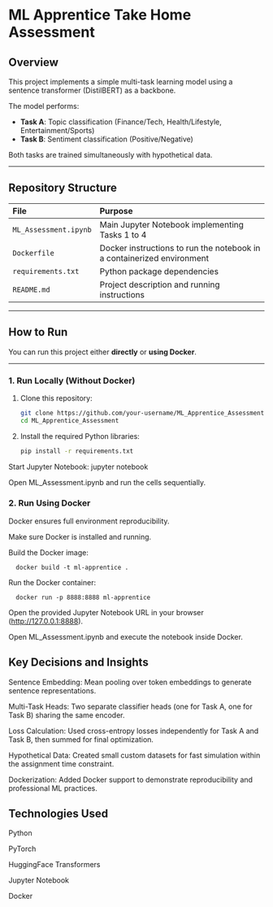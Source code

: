 # ML Apprentice Take Home Assessment

## Overview

This project implements a simple multi-task learning model using a sentence transformer (DistilBERT) as a backbone.

The model performs:
- **Task A**: Topic classification (Finance/Tech, Health/Lifestyle, Entertainment/Sports)
- **Task B**: Sentiment classification (Positive/Negative)

Both tasks are trained simultaneously with hypothetical data.

---

## Repository Structure

| File | Purpose |
|:-----|:--------|
| `ML_Assessment.ipynb` | Main Jupyter Notebook implementing Tasks 1 to 4 |
| `Dockerfile` | Docker instructions to run the notebook in a containerized environment |
| `requirements.txt` | Python package dependencies |
| `README.md` | Project description and running instructions |

---

## How to Run

You can run this project either **directly** or **using Docker**.

---

### 1. Run Locally (Without Docker)

1. Clone this repository:

     ```bash
   git clone https://github.com/your-username/ML_Apprentice_Assessment.git
   cd ML_Apprentice_Assessment

2. Install the required Python libraries:

   ```bash
   pip install -r requirements.txt

Start Jupyter Notebook:
      jupyter notebook

Open ML_Assessment.ipynb and run the cells sequentially.

### 2. Run Using Docker
Docker ensures full environment reproducibility.

Make sure Docker is installed and running.

Build the Docker image:

      
      docker build -t ml-apprentice .

Run the Docker container:

      docker run -p 8888:8888 ml-apprentice
Open the provided Jupyter Notebook URL in your browser (http://127.0.0.1:8888).

Open ML_Assessment.ipynb and execute the notebook inside Docker.

## Key Decisions and Insights
Sentence Embedding: Mean pooling over token embeddings to generate sentence representations.

Multi-Task Heads: Two separate classifier heads (one for Task A, one for Task B) sharing the same encoder.

Loss Calculation: Used cross-entropy losses independently for Task A and Task B, then summed for final optimization.

Hypothetical Data: Created small custom datasets for fast simulation within the assignment time constraint.

Dockerization: Added Docker support to demonstrate reproducibility and professional ML practices.

## Technologies Used
Python

PyTorch

HuggingFace Transformers

Jupyter Notebook

Docker


